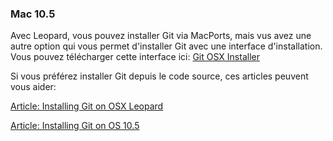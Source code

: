 ### Mac 10.5 ###

Avec Leopard, vous pouvez installer Git via MacPorts, mais vus avez une
autre option qui vous permet d'installer Git avec une interface
d'installation. Vous pouvez télécharger cette interface ici:
[Git OSX Installer](http://code.google.com/p/git-osx-installer/downloads/list?can=3)

Si vous préférez installer Git depuis le code source, ces articles peuvent vous aider:

[Article: Installing Git on OSX Leopard](http://solutions.treypiepmeier.com/2008/02/25/installing-git-on-os-x-leopard/)

[Article: Installing Git on OS 10.5](http://dysinger.net/2007/12/30/installing-git-on-mac-os-x-105-leopard/)
